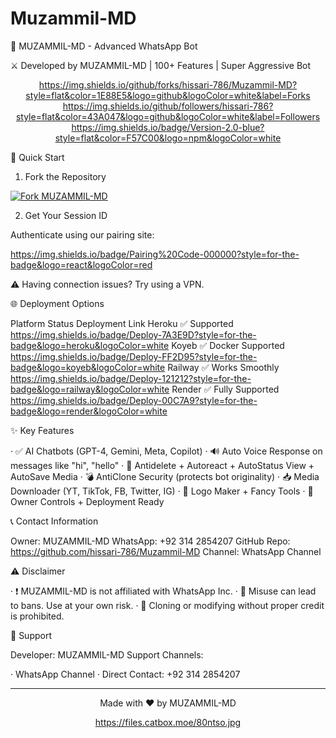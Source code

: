 # Muzammil-MD
🤖 MUZAMMIL-MD - Advanced WhatsApp Bot

⚔️ Developed by MUZAMMIL-MD | 100+ Features | Super Aggressive Bot

<div align="center">

https://img.shields.io/github/forks/hissari-786/Muzammil-MD?style=flat&color=1E88E5&logo=github&logoColor=white&label=Forks https://img.shields.io/github/followers/hissari-786?style=flat&color=43A047&logo=github&logoColor=white&label=Followers https://img.shields.io/badge/Version-2.0-blue?style=flat&color=F57C00&logo=npm&logoColor=white

</div>

🚀 Quick Start

1. Fork the Repository

<a href="https://github.com/hissari-786/Muzammil-MD/fork">
  <img src="https://img.shields.io/badge/Fork%20MUZAMMIL--MD-4c1?style=for-the-badge&logo=github&logoColor=white" alt="Fork MUZAMMIL-MD" />
</a>

2. Get Your Session ID

Authenticate using our pairing site:

https://img.shields.io/badge/Pairing%20Code-000000?style=for-the-badge&logo=react&logoColor=red

⚠️ Having connection issues? Try using a VPN.

🌐 Deployment Options

Platform Status Deployment Link
Heroku ✅ Supported https://img.shields.io/badge/Deploy-7A3E9D?style=for-the-badge&logo=heroku&logoColor=white
Koyeb ✅ Docker Supported https://img.shields.io/badge/Deploy-FF2D95?style=for-the-badge&logo=koyeb&logoColor=white
Railway ✅ Works Smoothly https://img.shields.io/badge/Deploy-121212?style=for-the-badge&logo=railway&logoColor=white
Render ✅ Fully Supported https://img.shields.io/badge/Deploy-00C7A9?style=for-the-badge&logo=render&logoColor=white

✨ Key Features

· ✅ AI Chatbots (GPT-4, Gemini, Meta, Copilot)
· 🔊 Auto Voice Response on messages like "hi", "hello"
· 🧠 Antidelete + Autoreact + AutoStatus View + AutoSave Media
· 💣 AntiClone Security (protects bot originality)
· 📥 Media Downloader (YT, TikTok, FB, Twitter, IG)
· 🎨 Logo Maker + Fancy Tools
· 👑 Owner Controls + Deployment Ready

📞 Contact Information

Owner: MUZAMMIL-MD
WhatsApp: +92 314 2854207
GitHub Repo: https://github.com/hissari-786/Muzammil-MD
Channel: WhatsApp Channel

⚠️ Disclaimer

· ❗ MUZAMMIL-MD is not affiliated with WhatsApp Inc.
· 🚫 Misuse can lead to bans. Use at your own risk.
· 🛑 Cloning or modifying without proper credit is prohibited.

👥 Support

Developer: MUZAMMIL-MD
Support Channels:

· WhatsApp Channel
· Direct Contact: +92 314 2854207

---

<div align="center">

Made with ❤️ by MUZAMMIL-MD

https://files.catbox.moe/80ntso.jpg

</div>
